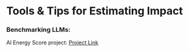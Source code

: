 # Tools & Tips for Estimating Impact 

### Benchmarking LLMs: 
AI Energy Score project: [Project Link](https://huggingface.co/AIEnergyScore) 


